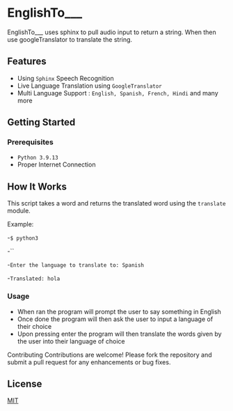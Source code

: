 # EnglishTo___
EnglishTo___ uses sphinx to pull audio input to return a string. When then use googleTranslator to translate the string.  


## Features
- Using `Sphinx` Speech Recognition
- Live Language Translation using `GoogleTranslator`
- Multi Language Support : `English, Spanish, French, Hindi` and many more

## Getting Started

### Prerequisites
- `Python 3.9.13`
- Proper Internet Connection
## How It Works

This script takes a word and returns the translated word using the `translate` module.

Example:

-`$ python3 `

-``

-`Enter the language to translate to: Spanish`

-`Translated: hola`

### Usage
- When ran the program will prompt the user to say something in English
- Once done the program will then ask the user to input a language of their choice
- Upon pressing enter the program will then translate the words given by the user into their language of choice

Contributing Contributions are welcome! Please fork the repository and submit a pull request for any enhancements or bug fixes.
## License

[MIT](https://choosealicense.com/licenses/mit/)
